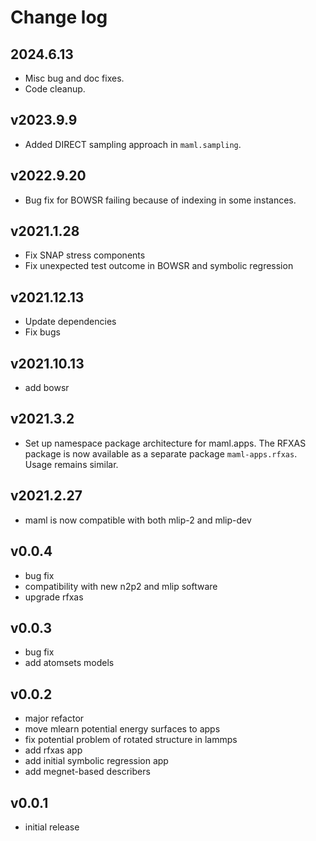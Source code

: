 # Change log

## 2024.6.13
* Misc bug and doc fixes.
* Code cleanup.

## v2023.9.9
* Added DIRECT sampling approach in `maml.sampling`.

## v2022.9.20
* Bug fix for BOWSR failing because of indexing in some instances.

## v2021.1.28
* Fix SNAP stress components
* Fix unexpected test outcome in BOWSR and symbolic regression

## v2021.12.13

* Update dependencies
* Fix bugs

## v2021.10.13
* add bowsr

## v2021.3.2
* Set up namespace package architecture for maml.apps. The RFXAS package is now available as a separate package
  `maml-apps.rfxas`. Usage remains similar.

## v2021.2.27
* maml is now compatible with both mlip-2 and mlip-dev

## v0.0.4
* bug fix
* compatibility with new n2p2 and mlip software
* upgrade rfxas

## v0.0.3
* bug fix
* add atomsets models

## v0.0.2
* major refactor
* move mlearn potential energy surfaces to apps
* fix potential problem of rotated structure in lammps
* add rfxas app
* add initial symbolic regression app
* add megnet-based describers

## v0.0.1
* initial release
